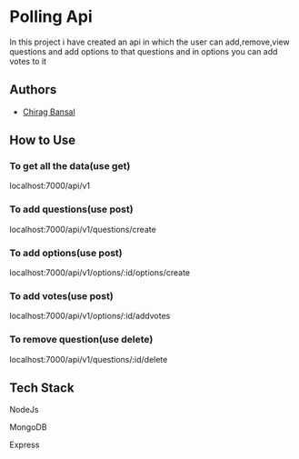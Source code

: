 
# Polling Api

In this project i have created an api in which the user can add,remove,view questions and add options to that questions and in options you can add votes to it

## Authors

- [Chirag Bansal](https://www.github.com/chiragbansal123)







## How to Use

### To get all the data(use get)

localhost:7000/api/v1 

### To add questions(use post)

localhost:7000/api/v1/questions/create

###  To add options(use post)

localhost:7000/api/v1/options/:id/options/create

### To add votes(use post)

localhost:7000/api/v1/options/:id/addvotes

### To remove question(use delete) 

localhost:7000/api/v1/questions/:id/delete
## Tech Stack

NodeJs

MongoDB

Express

